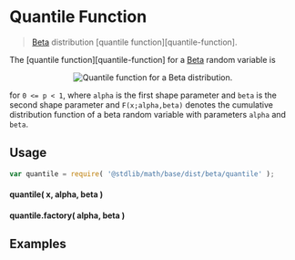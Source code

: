 Quantile Function
===
> [Beta][beta] distribution [quantile function][quantile-function].

<!-- <intro> -->

The [quantile function][quantile-function] for a [Beta][beta] random variable is

<!-- <equation class="equation" label="eq:" align="center" raw="" alt=""> -->
<div class="equation" align="center" data-raw-text="Q(p;\alpha,\beta)\,=\,\inf\left\{ x\in [0,1] : p \le F(x;\alpha,\beta) \right\}" data-equation="eq:quantile_function">
	<img src="https://cdn.rawgit.com/distributions-io/beta-quantile/15f26b645f144543b3fcb91e329a9277547b8704/docs/img/eqn.svg" alt="Quantile function for a Beta distribution.">
	<br>
</div>

for `0 <= p < 1`, where `alpha` is the first shape parameter and `beta` is the second shape parameter and `F(x;alpha,beta)` denotes the cumulative distribution function of a beta random variable with parameters `alpha` and `beta`.

<!-- </intro> -->

<!-- <usage> -->

## Usage
``` javascript
var quantile = require( '@stdlib/math/base/dist/beta/quantile' );
```

#### quantile( x, alpha, beta )
#### quantile.factory( alpha, beta )
<!-- </usage> -->

<!-- <examples> -->
## Examples

``` javascript
```
<!-- </examples> -->


<!-- <links> -->

[beta]: https://en.wikipedia.org/wiki/Beta_distribution

<!-- </links> -->